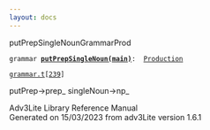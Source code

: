 ```yaml
---
layout: docs
---
```

<span class="title">putPrepSingleNoun</span><span class="type">GrammarProd</span>

`grammar `**[`putPrepSingleNoun(main)`](../object/putPrepSingleNoun(main).html)**` :   `[`Production`](../object/Production.html)

[`grammar.t`](../file/grammar.t.html)`[`[`239`](../source/grammar.t.html#239)`]`



putPrep-\>prep\_ singleNoun-\>np\_  





Adv3Lite Library Reference Manual  
Generated on 15/03/2023 from adv3Lite version 1.6.1


